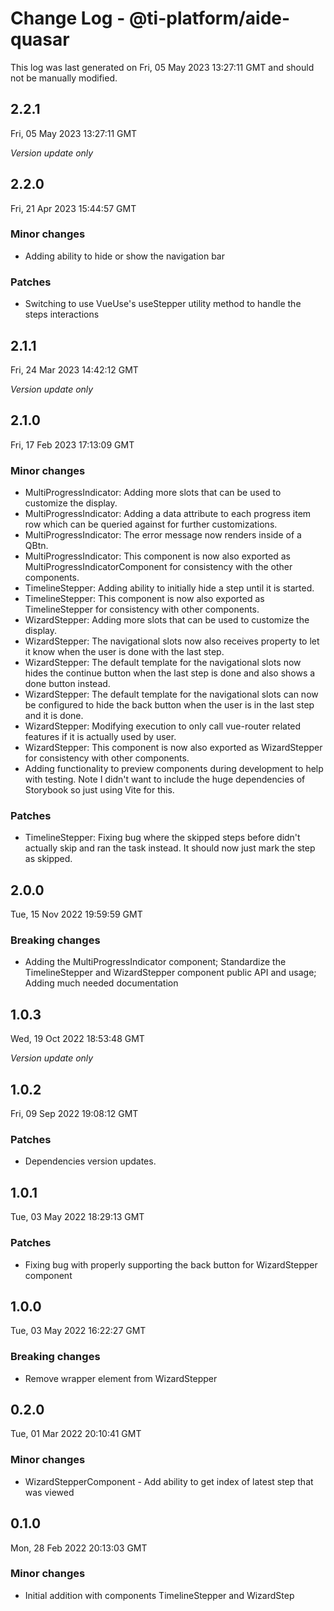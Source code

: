 # Change Log - @ti-platform/aide-quasar

This log was last generated on Fri, 05 May 2023 13:27:11 GMT and should not be manually modified.

## 2.2.1
Fri, 05 May 2023 13:27:11 GMT

_Version update only_

## 2.2.0
Fri, 21 Apr 2023 15:44:57 GMT

### Minor changes

- Adding ability to hide or show the navigation bar

### Patches

- Switching to use VueUse's useStepper utility method to handle the steps interactions

## 2.1.1
Fri, 24 Mar 2023 14:42:12 GMT

_Version update only_

## 2.1.0
Fri, 17 Feb 2023 17:13:09 GMT

### Minor changes

- MultiProgressIndicator: Adding more slots that can be used to customize the display.
- MultiProgressIndicator: Adding a data attribute to each progress item row which can be queried against for further customizations.
- MultiProgressIndicator: The error message now renders inside of a QBtn.
- MultiProgressIndicator: This component is now also exported as MultiProgressIndicatorComponent for consistency with the other components.
- TimelineStepper: Adding ability to initially hide a step until it is started.
- TimelineStepper: This component is now also exported as TimelineStepper for consistency with other components.
- WizardStepper: Adding more slots that can be used to customize the display.
- WizardStepper: The navigational slots now also receives property to let it know when the user is done with the last step.
- WizardStepper: The default template for the navigational slots now hides the continue button when the last step is done and also shows a done button instead.
- WizardStepper: The default template for the navigational slots can now be configured to hide the back button when the user is in the last step and it is done.
- WizardStepper: Modifying execution to only call vue-router related features if it is actually used by user.
- WizardStepper: This component is now also exported as WizardStepper for consistency with other components.
- Adding functionality to preview components during development to help with testing. Note I didn't want to include the huge dependencies of Storybook so just using Vite for this.

### Patches

- TimelineStepper: Fixing bug where the skipped steps before didn't actually skip and ran the task instead. It should now just mark the step as skipped.

## 2.0.0
Tue, 15 Nov 2022 19:59:59 GMT

### Breaking changes

- Adding the MultiProgressIndicator component; Standardize the TimelineStepper and WizardStepper component public API and usage; Adding much needed documentation

## 1.0.3
Wed, 19 Oct 2022 18:53:48 GMT

_Version update only_

## 1.0.2
Fri, 09 Sep 2022 19:08:12 GMT

### Patches

- Dependencies version updates.

## 1.0.1
Tue, 03 May 2022 18:29:13 GMT

### Patches

- Fixing bug with properly supporting the back button for WizardStepper component

## 1.0.0
Tue, 03 May 2022 16:22:27 GMT

### Breaking changes

- Remove wrapper element from WizardStepper

## 0.2.0
Tue, 01 Mar 2022 20:10:41 GMT

### Minor changes

- WizardStepperComponent - Add ability to get index of latest step that was viewed

## 0.1.0
Mon, 28 Feb 2022 20:13:03 GMT

### Minor changes

- Initial addition with components TimelineStepper and WizardStep

